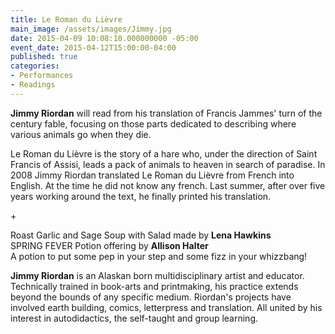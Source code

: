 ```yaml
---
title: Le Roman du Lièvre
main_image: /assets/images/Jimmy.jpg
date: 2015-04-09 10:08:10.000000000 -05:00
event_date: 2015-04-12T15:00:00-04:00
published: true
categories:
- Performances
- Readings
---
```

<p><strong>Jimmy Riordan</strong> will read from his translation of Francis Jammes' turn of the century fable, focusing on those parts dedicated to describing where various animals go when they die.</p>
<p>Le Roman du Lièvre is the story of a hare who, under the direction of Saint Francis of Assisi, leads a pack of animals to heaven in search of paradise. In 2008 Jimmy Riordan translated Le Roman du Lièvre from French into English. At the time he did not know any french. Last summer, after over five years working around the text, he finally printed his translation.</p>
<p>+</p>
<p>Roast Garlic and Sage Soup with Salad made by <strong>Lena Hawkins</strong><br />
SPRING FEVER Potion offering by <strong>Allison Halter</strong><br />
A potion to put some pep in your step and some fizz in your whizzbang!</p>
<p><strong>Jimmy Riordan</strong> is an Alaskan born multidisciplinary artist and educator. Technically trained in book-arts and printmaking, his practice extends beyond the bounds of any specific medium. Riordan's projects have involved earth building, comics, letterpress and translation. All united by his interest in autodidactics, the self-taught and group learning.</p>
